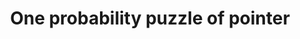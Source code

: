 ---
layout: post
title: "One probability puzzle of pointer"
categories:
 - probability
 - math
nav: true
permalink: /files/OneProbPuzzleOfPtr.pdf
---